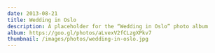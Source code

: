 ```yaml
---
date: 2013-08-21
title: Wedding in Oslo
description: A placeholder for the “Wedding in Oslo” photo album
album: https://goo.gl/photos/aLvexV2fCLzgXPkv7
thumbnail: /images/photos/wedding-in-oslo.jpg
---
```

